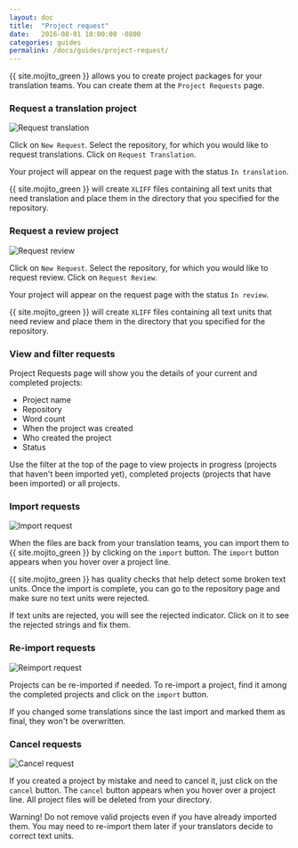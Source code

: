 ```yaml
---
layout: doc
title:  "Project request"
date:   2016-08-01 10:00:00 -0800
categories: guides
permalink: /docs/guides/project-request/
---
```


{{ site.mojito_green }} allows you to create project packages for your translation teams. You can create them at the `Project Requests` page.

### Request a translation project

![Request translation](./images/TranslationRequest.gif)

Click on `New Request`. Select the repository, for which you would like to request translations. Click on `Request Translation`. 

Your project will appear on the request page with the status `In translation`. 

{{ site.mojito_green }} will create `XLIFF` files containing all text units that need translation and place them in the directory that you specified for the repository.

### Request a review project

![Request review](./images/ReviewRequest.gif)

Click on `New Request`. Select the repository, for which you would like to request review. Click on `Request Review`. 

Your project will appear on the request page with the status `In review`. 

{{ site.mojito_green }} will create `XLIFF` files containing all text units that need review and place them in the directory that you specified for the repository.

### View and filter requests

Project Requests page will show you the details of your current and completed projects:
   
   - Project name
   - Repository
   - Word count
   - When the project was created
   - Who created the project
   - Status
  
Use the filter at the top of the page to view projects in progress (projects that haven't been imported yet), completed projects (projects that have been imported) or all projects.

### Import requests

![Import request](./images/ImportRequest.gif)

When the files are back from your translation teams, you can import them to {{ site.mojito_green }} by clicking on the `import` button. The `import` button appears when you hover over a project line. 

{{ site.mojito_green }} has quality checks that help detect some broken text units. Once the import is complete, you can go to the repository page and make sure no text units were rejected.

If text units are rejected, you will see the rejected indicator. Click on it to see the rejected strings and fix them.

### Re-import requests

![Reimport request](./images/ReimportRequest.gif)

Projects can be re-imported if needed. To re-import a project, find it among the completed projects and click on the `import` button. 

If you changed some translations since the last import and marked them as final, they won't be overwritten.

### Cancel requests

![Cancel request](./images/CancelRequest.gif)

If you created a project by mistake and need to cancel it, just click on the `cancel` button. The `cancel` button appears when you hover over a project line. All project files will be deleted from your directory.

Warning! Do not remove valid projects even if you have already imported them. You may need to re-import them later if your translators decide to correct text units.